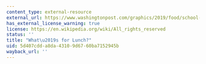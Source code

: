 ```yaml
---
content_type: external-resource
external_url: https://www.washingtonpost.com/graphics/2019/food/school-lunches-in-america/
has_external_license_warning: true
license: https://en.wikipedia.org/wiki/All_rights_reserved
status: ''
title: "What\u2019s for Lunch?"
uid: 5d407cdd-a8da-4310-9d67-60ba7152945b
wayback_url: ''
---
```

